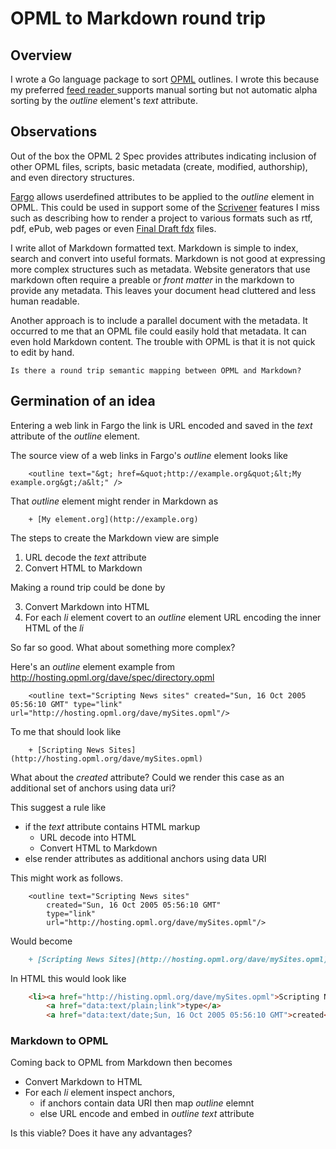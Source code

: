 
# OPML to Markdown round trip

## Overview

I wrote a Go language package to sort [OPML](http://dev.opml.org/spec2.html) outlines. 
I wrote this because my preferred [feed reader ](http://goread.io) supports manual 
sorting but not automatic alpha sorting by the _outline_ element's _text_ attribute. 

## Observations

Out of the box the OPML 2 Spec provides attributes indicating inclusion of other OPML files,
scripts, basic metadata (create, modified, authorship), and even directory structures.

[Fargo](http://fargo.io) allows userdefined attributes to be applied to the _outline_ 
element in OPML. This could be used in support some of the 
[Scrivener](https://www.literatureandlatte.com/scrivener.php)
features I miss such as describing how to render a project to various formats such as
rtf, pdf, ePub, web pages or even [Final Draft fdx](https://www.finaldraft.com/) files.

I write allot of Markdown formatted text.  Markdown is simple to index, 
search and convert into useful formats. Markdown is not good at expressing more
complex structures such as metadata. Website generators that use markdown often
require a preable or _front matter_ in the markdown to provide any metadata. This
leaves your document head cluttered and less human readable.

Another approach is to include a parallel document with the metadata.  It occurred to me 
that an OPML file could easily hold that metadata. It can even hold Markdown content.
The trouble with OPML is that it is not quick to edit by hand.

    Is there a round trip semantic mapping between OPML and Markdown?


## Germination of an idea

Entering a web link in Fargo the link is URL encoded and saved in the _text_ attribute of the 
_outline_ element.

The source view of a web links in Fargo's _outline_ element looks like

```OPML
    <outline text="&gt; href=&quot;http://example.org&quot;&lt;My example.org&gt;/a&lt;" />
```

That _outline_ element might render in Markdown as

```
    + [My element.org](http://example.org)
```

The steps to create the Markdown view are simple

1. URL decode the _text_ attribute
2. Convert HTML to Markdown

Making a round trip could be done by

3. Convert Markdown into HTML
4. For each _li_ element covert to an _outline_ element URL encoding the inner HTML of the _li_

So far so good. What about something more complex?


Here's an _outline_ element example from http://hosting.opml.org/dave/spec/directory.opml 

```OPML
    <outline text="Scripting News sites" created="Sun, 16 Oct 2005 05:56:10 GMT" type="link" url="http://hosting.opml.org/dave/mySites.opml"/>
```

To me that should look like 

```
    + [Scripting News Sites](http://hosting.opml.org/dave/mySites.opml)
```

What about the _created_ attribute? Could we render this case as an additional set of anchors using data uri?

This suggest a rule like

+ if the _text_ attribute contains HTML markup
    + URL decode into HTML
    + Convert HTML to Markdown
+ else render attributes as additional anchors using data URI

This might work as follows. 

```OPML
    <outline text="Scripting News sites" 
        created="Sun, 16 Oct 2005 05:56:10 GMT" 
        type="link" 
        url="http://hosting.opml.org/dave/mySites.opml"/>
```

Would become 

```Markdown
    + [Scripting News Sites](http://hosting.opml.org/dave/mySites.opml) [type](data:text/plain;link) [created](data:text/date;Sun, 16 Oct 2005 05:56:10 GMT)
```

In HTML this would look like

```HTML
    <li><a href="http://histing.opml.org/dave/mySites.opml">Scripting News Sites</a>
        <a href="data:text/plain;link">type</a>
        <a href="data:text/date;Sun, 16 Oct 2005 05:56:10 GMT">created</a></li>
```

### Markdown to OPML

Coming back to OPML from Markdown then becomes

+ Convert Markdown to HTML
+ For each _li_ element inspect anchors, 
    + if anchors contain data URI then map _outline_ elemnt
    + else URL encode and embed in _outline_ _text_ attribute

Is this viable? Does it have any advantages?

